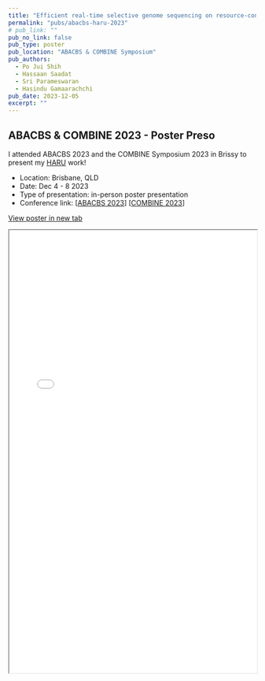 ```yaml
---
title: "Efficient real-time selective genome sequencing on resource-constrained devices"
permalink: "pubs/abacbs-haru-2023"
# pub_link: ""
pub_no_link: false
pub_type: poster
pub_location: "ABACBS & COMBINE Symposium"
pub_authors:
  - Po Jui Shih
  - Hassaan Saadat
  - Sri Parameswaran
  - Hasindu Gamaarachchi
pub_date: 2023-12-05
excerpt: ""
---
```


## ABACBS & COMBINE 2023 - Poster Preso

I attended ABACBS 2023 and the COMBINE Symposium 2023 in Brissy to present my [HARU](giad046) work!

- Location: Brisbane, QLD
- Date: Dec 4 - 8 2023
- Type of presentation: in-person poster presentation
- Conference link: \[[ABACBS 2023](https://2023.abacbs.org/)\] \[[COMBINE 2023](https://www.combine.org.au/symp/symposium-2023/)\]

<a href="/assets/files/ABACBS_HARU.pdf" target="_blank" class="btn btn--primary" id="embedPDFButton">View poster in new tab</a>
<iframe src="/assets/files/ABACBS_HARU.pdf" width="100%" height="900px"></iframe>